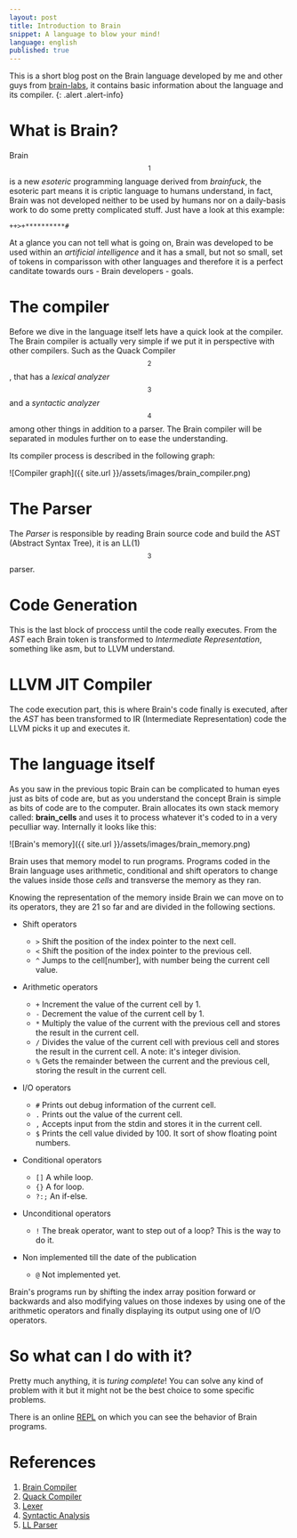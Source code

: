 ```yaml
---
layout: post
title: Introduction to Brain
snippet: A language to blow your mind!
language: english
published: true
---
```


This is a short blog post on the Brain language developed by me and other guys from [brain-labs](https://github.com/brain-labs), it contains basic information about the language and its compiler.
{: .alert .alert-info}

# What is Brain?

Brain$$^1$$ is a new _esoteric_ programming language derived from _brainfuck_, the esoteric part means it is criptic language to humans understand, in fact, Brain was not developed neither to be used by humans nor on a daily-basis work to do some pretty complicated stuff. Just have a look at this example:

`++>+**********#`

At a glance you can not tell what is going on, Brain was developed to be used within an _artificial intelligence_ and it has a small, but not so small, set of tokens in comparisson with other languages and therefore it is a
perfect canditate towards ours - Brain developers - goals.

# The compiler

Before we dive in the language itself lets have a quick look at the compiler. The Brain compiler is actually very simple if we put it in perspective with other compilers. Such as the Quack Compiler$$^2$$, that has a <i>lexical analyzer</i>$$^3$$ and a <i>syntactic analyzer</i>$$^4$$ among other things in addition to a parser. The Brain compiler will be separated in modules further on to ease the understanding.

Its compiler process is described in the following graph:

![Compiler graph]({{ site.url }}/assets/images/brain_compiler.png)

# The Parser

The _Parser_ is responsible by reading Brain source code and build the AST (Abstract Syntax Tree), it is an LL(1) $$^3$$ parser.

# Code Generation

This is the last block of proccess until the code really executes. From the _AST_ each Brain token is transformed to _Intermediate Representation_, something like asm, but to LLVM understand.

# LLVM JIT Compiler

The code execution part, this is where Brain's code finally is executed, after the _AST_ has been transformed to IR (Intermediate Representation) code the LLVM picks it up and executes it.

# The language itself

As you saw in the previous topic Brain can be complicated to human eyes just as bits of code are, but as you understand the concept Brain is simple as bits of code are to the computer. Brain allocates its own stack memory called: **brain_cells** and uses it to process whatever it's coded to in a very peculliar way. Internally it looks like this:

![Brain's memory]({{ site.url }}/assets/images/brain_memory.png)

Brain uses that memory model to run programs. Programs coded in the Brain language uses arithmetic, conditional and shift operators to change the values inside those _cells_ and transverse the memory as they ran.

Knowing the representation of the memory inside Brain we can move on to its operators, they are 21 so far and are divided in the following sections.

* Shift operators

	* `>` Shift the position of the index pointer to the next cell.
	* `<` Shift the position of the index pointer to the previous cell.
	* `^` Jumps to the cell[number], with number being the current cell value.

* Arithmetic operators

	* `+` Increment the value of the current cell by 1.
	* `-` Decrement the value of the current cell by 1.
	* `*` Multiply the value of the current with the previous cell and stores the result in the current cell.
	* `/` Divides the value of the current cell with previous cell and stores the result in the current cell. A note: it's integer division.
	* `%` Gets the remainder between the current and the previous cell, storing the result in the current cell.

* I/O operators

	* `#` Prints out debug information of the current cell.
	* `.` Prints out the value of the current cell.
	* `,` Accepts input from the stdin and stores it in the current cell.
	* `$` Prints the cell value divided by 100. It sort of show floating point numbers.

* Conditional operators

	* `[]` A while loop.
	* `{}` A for loop.
	* `?:;` An if-else.

* Unconditional operators

	* `!` The break operator, want to step out of a loop? This is the way to do it.

* Non implemented till the date of the publication

	* `@` Not implemented yet.

Brain's programs run by shifting the index array position forward or backwards and also modifying values on those indexes by using one of the arithmetic operators and finally displaying its output using one of I/O operators.

# So what can I do with it?

Pretty much anything, it is _turing complete_! You can solve any kind of problem with it but it might not be the best choice to some specific problems.

There is an online [REPL](https://brain-labs.github.io/brain-visualizer/) on which you can see the behavior of Brain programs.

# References

1. [Brain Compiler](https://github.com/brain-labs/brain)
2. [Quack Compiler](https://github.com/quack/quack)
3. [Lexer](https://en.wikipedia.org/wiki/Lexer_(computer_science))
4. [Syntactic Analysis](https://en.wikipedia.org/wiki/Parsing#Overview_of_process)
5. [LL Parser](https://en.wikipedia.org/wiki/LL_parser)
